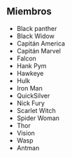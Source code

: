 ## Miembros

* Black panther
* Black Widow
* Capitán America
* Capitán Marvel
* Falcon
* Hank Pym
* Hawkeye
* Hulk
* Iron Man
* QuickSilver
* Nick Fury
* Scarlet Witch
* Spider Woman
* Thor
* Vision
* Wasp
* Antman

